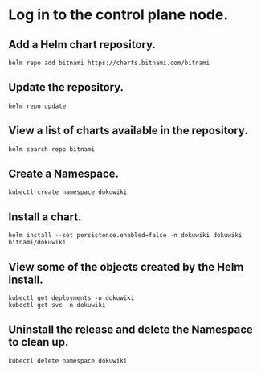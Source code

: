 # Log in to the control plane node.
## Add a Helm chart repository.
``` helm repo add bitnami https://charts.bitnami.com/bitnami ```
## Update the repository.
``` helm repo update ```
## View a list of charts available in the repository.
``` helm search repo bitnami ```
## Create a Namespace.
``` kubectl create namespace dokuwiki ```
## Install a chart.
``` helm install --set persistence.enabled=false -n dokuwiki dokuwiki bitnami/dokuwiki ```
## View some of the objects created by the Helm install.
``` kubectl get pods -n dokuwiki 
kubectl get deployments -n dokuwiki
kubectl get svc -n dokuwiki
```
## Uninstall the release and delete the Namespace to clean up.
``` helm uninstall -n dokuwiki dokuwiki
kubectl delete namespace dokuwiki
```
